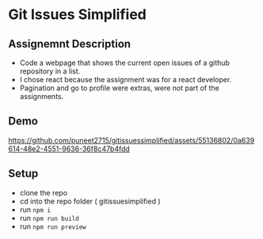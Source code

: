 # Git Issues Simplified

## Assignemnt Description
 - Code a webpage that shows the current open issues of a github repository in a list.
 - I chose react because the assignment was for a react developer.
 - Pagination and go to profile were extras, were not part of the assignments.

## Demo
https://github.com/puneet2715/gitissuessimplified/assets/55136802/0a639614-48e2-4551-9636-36f8c47b4fdd

## Setup
 - clone the repo
 - cd into the repo folder ( gitissuesimplified ) 
 - run ``` npm i ```
 - run ``` npm run build ```
 - run ``` npm run preview ```

